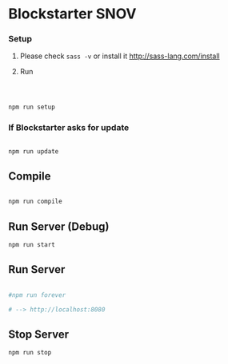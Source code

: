 # Blockstarter SNOV



### Setup 

1. Please check `sass -v` or install it http://sass-lang.com/install

2. Run
```sh



npm run setup

```

### If Blockstarter asks for update 

```sh 

npm run update

```

## Compile 

```sh 

npm run compile

```

## Run Server (Debug)

```sh
npm run start 
```

## Run Server

```sh

#npm run forever

# --> http://localhost:8080

```

## Stop Server 

```
npm run stop
```